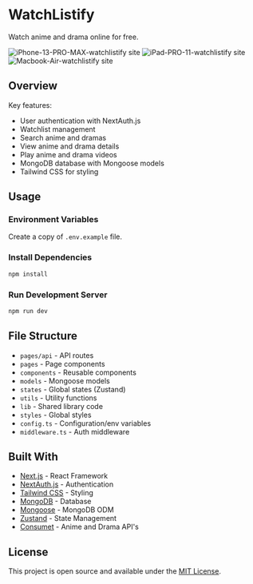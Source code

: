 # WatchListify

Watch anime and drama online for free. 

![iPhone-13-PRO-MAX-watchlistify site](https://github.com/raffyxyz/watchlistify-re/assets/86818651/5b815cec-5907-4313-8a55-1eb763d918f4)
![iPad-PRO-11-watchlistify site](https://github.com/raffyxyz/watchlistify-re/assets/86818651/c0f6842a-5b17-4852-967d-79193703e5c4)
![Macbook-Air-watchlistify site](https://github.com/raffyxyz/watchlistify-re/assets/86818651/670c2233-4fe6-47d7-b58d-cd2c62f5767d)


## Overview

Key features:

- User authentication with NextAuth.js
- Watchlist management
- Search anime and dramas  
- View anime and drama details
- Play anime and drama videos
- MongoDB database with Mongoose models
- Tailwind CSS for styling

## Usage 

### Environment Variables

Create a copy of `.env.example` file.


### Install Dependencies


```bash
npm install
```

### Run Development Server 


```bash
npm run dev
```

## File Structure

- `pages/api` - API routes
- `pages` - Page components
- `components` - Reusable components
- `models` - Mongoose models
- `states` - Global states (Zustand)
- `utils` - Utility functions  
- `lib` - Shared library code
- `styles` - Global styles
- `config.ts` - Configuration/env variables
- `middleware.ts` - Auth middleware

## Built With

- [Next.js](https://nextjs.org/) - React Framework
- [NextAuth.js](https://next-auth.js.org/) - Authentication
- [Tailwind CSS](https://tailwindcss.com/) - Styling
- [MongoDB](https://www.mongodb.com/) - Database
- [Mongoose](https://mongoosejs.com/) - MongoDB ODM
- [Zustand](https://github.com/pmndrs/zustand) - State Management
- [Consumet](https://github.com/consumet/api.consumet.org) - Anime and Drama API's
  
## License

This project is open source and available under the [MIT License](LICENSE).
